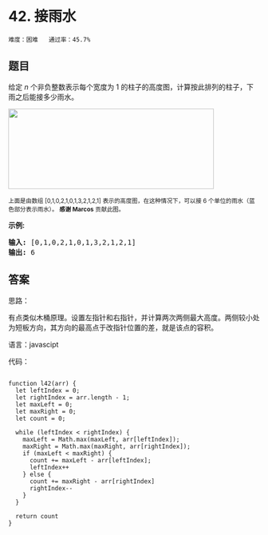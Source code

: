 # 42. 接雨水 
 
```难度：困难   通过率：45.7%```

## 题目

<p>给定&nbsp;<em>n</em> 个非负整数表示每个宽度为 1 的柱子的高度图，计算按此排列的柱子，下雨之后能接多少雨水。</p>

<p><img src="/images/1565542280406.png" style="height: 161px; width: 412px;"></p>

<p><small>上面是由数组 [0,1,0,2,1,0,1,3,2,1,2,1] 表示的高度图，在这种情况下，可以接 6 个单位的雨水（蓝色部分表示雨水）。&nbsp;<strong>感谢 Marcos</strong> 贡献此图。</small></p>

<p><strong>示例:</strong></p>

<pre><strong>输入:</strong> [0,1,0,2,1,0,1,3,2,1,2,1]
<strong>输出:</strong> 6</pre>


## 答案

思路：

有点类似木桶原理。设置左指针和右指针，并计算两次两侧最大高度。两侧较小处为短板方向，其方向的最高点于改指针位置的差，就是该点的容积。

语言：javascipt

代码：

```

function l42(arr) {
  let leftIndex = 0;
  let rightIndex = arr.length - 1;
  let maxLeft = 0;
  let maxRight = 0;
  let count = 0;
  
  while (leftIndex < rightIndex) {
    maxLeft = Math.max(maxLeft, arr[leftIndex]);
    maxRight = Math.max(maxRight, arr[rightIndex]);
    if (maxLeft < maxRight) {
      count += maxLeft - arr[leftIndex];
      leftIndex++
    } else {
      count += maxRight - arr[rightIndex]
      rightIndex--
    }
  }

  return count
}

```
 